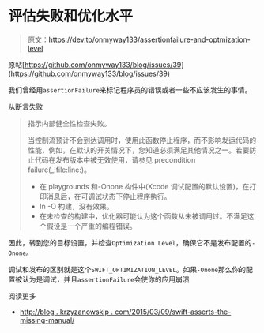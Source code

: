 # 评估失败和优化水平

> 原文：<https://dev.to/onmyway133/assertionfailure-and-optmization-level>

原帖[https://github.com/onmyway133/blog/issues/39](https://github.com/onmyway133/blog/issues/39)

我们曾经用`assertionFailure`来标记程序员的错误或者一些不应该发生的事情。

从[断言失败](https://developer.apple.com/reference/swift/1539616-assertionfailure)

> 指示内部健全性检查失败。
> 
> 当控制流预计不会到达调用时，使用此函数停止程序，而不影响发运代码的性能，例如，在默认的开关情况下，您知道必须满足其他情况之一。若要防止代码在发布版本中被无效使用，请参见 precondition failure(_:file:line:)。
> 
> *   在 playgrounds 和-Onone 构件中(Xcode 调试配置的默认设置)，在打印消息后，在可调试状态下停止程序执行。
> *   In -O 构建，没有效果。
> *   在未检查的构建中，优化器可能认为这个函数从未被调用过。不满足这个假设是一个严重的编程错误。

因此，转到您的目标设置，并检查`Optimization Level`，确保它不是发布配置的`-Onone`。

调试和发布的区别就是这个`SWIFT_OPTIMIZATION_LEVEL`。如果`-Onone`那么你的配置被认为是调试，并且`assertionFailure`会使你的应用崩溃

阅读更多

*   [http://blog . krzyzanowskip . com/2015/03/09/swift-asserts-the-missing-manual/](http://blog.krzyzanowskim.com/2015/03/09/swift-asserts-the-missing-manual/)